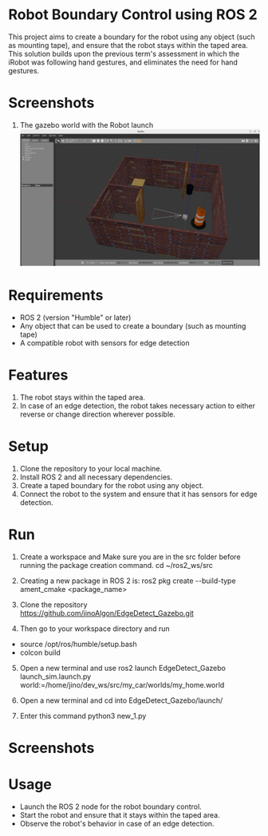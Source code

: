 # Robot Boundary Control using ROS 2
This project aims to create a boundary for the robot using any object (such as mounting tape), and ensure that the robot stays within the taped area. This solution builds upon the previous term's assessment in which the iRobot was following hand gestures, and eliminates the need for hand gestures.

# Screenshots
1. The gazebo world with the Robot launch
![Alt text](https://github.com/jinoAlgon/EdgeDetect_Gazebo/blob/main/output_snaps/My_world.jpg "my_world title")

# Requirements
* ROS 2 (version "Humble" or later)
* Any object that can be used to create a boundary (such as mounting tape)
* A compatible robot with sensors for edge detection
# Features
1. The robot stays within the taped area.
2. In case of an edge detection, the robot takes necessary action to either reverse or change direction wherever possible.
# Setup
1. Clone the repository to your local machine.
2. Install ROS 2 and all necessary dependencies.
3. Create a taped boundary for the robot using any object.
4. Connect the robot to the system and ensure that it has sensors for edge detection.
# Run
1. Create a workspace and Make sure you are in the src folder before running the package creation command.
  cd ~/ros2_ws/src

2. Creating a new package in ROS 2 is:
ros2 pkg create --build-type ament_cmake <package_name>

3. Clone the repository
https://github.com/jinoAlgon/EdgeDetect_Gazebo.git

4. Then go to your workspace directory and run
* source /opt/ros/humble/setup.bash
* colcon build

5. Open a new terminal and use
ros2 launch 
EdgeDetect_Gazebo launch_sim.launch.py world:=/home/jino/dev_ws/src/my_car/worlds/my_home.world

6. Open a new terminal and cd into  EdgeDetect_Gazebo/launch/

7. Enter this command
python3 new_1.py

# Screenshots

# Usage
* Launch the ROS 2 node for the robot boundary control.
* Start the robot and ensure that it stays within the taped area.
* Observe the robot's behavior in case of an edge detection.

